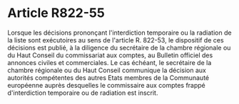 # Article R822-55

Lorsque les décisions prononçant l'interdiction temporaire ou la radiation de la liste sont exécutoires au sens de l'article R. 822-53, le dispositif de ces décisions est publié, à la diligence du secrétaire de la chambre régionale ou du Haut Conseil du commissariat aux comptes, au Bulletin officiel des annonces civiles et commerciales.   Le cas échéant, le secrétaire de la chambre régionale ou du Haut Conseil communique la décision aux autorités compétentes des autres Etats membres de la Communauté européenne auprès desquelles le commissaire aux comptes frappé d'interdiction temporaire ou de radiation est inscrit.